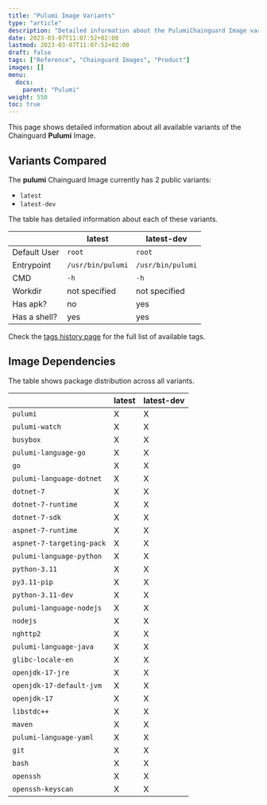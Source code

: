 ```yaml
---
title: "Pulumi Image Variants"
type: "article"
description: "Detailed information about the PulumiChainguard Image variants"
date: 2023-03-07T11:07:52+02:00
lastmod: 2023-03-07T11:07:52+02:00
draft: false
tags: ["Reference", "Chainguard Images", "Product"]
images: []
menu:
  docs:
    parent: "Pulumi"
weight: 550
toc: true
---
```


This page shows detailed information about all available variants of the Chainguard **Pulumi** Image.

## Variants Compared
The **pulumi** Chainguard Image currently has 2 public variants: 

- `latest`
- `latest-dev`

The table has detailed information about each of these variants.

|              | latest            | latest-dev        |
|--------------|-------------------|-------------------|
| Default User | `root`            | `root`            |
| Entrypoint   | `/usr/bin/pulumi` | `/usr/bin/pulumi` |
| CMD          | `-h`              | `-h`              |
| Workdir      | not specified     | not specified     |
| Has apk?     | no                | yes               |
| Has a shell? | yes               | yes               |

Check the [tags history page](/chainguard/chainguard-images/reference/pulumi/tags_history/) for the full list of available tags.
## Image Dependencies
The table shows package distribution across all variants.

|                           | latest | latest-dev |
|---------------------------|--------|------------|
| `pulumi`                  | X      | X          |
| `pulumi-watch`            | X      | X          |
| `busybox`                 | X      | X          |
| `pulumi-language-go`      | X      | X          |
| `go`                      | X      | X          |
| `pulumi-language-dotnet`  | X      | X          |
| `dotnet-7`                | X      | X          |
| `dotnet-7-runtime`        | X      | X          |
| `dotnet-7-sdk`            | X      | X          |
| `aspnet-7-runtime`        | X      | X          |
| `aspnet-7-targeting-pack` | X      | X          |
| `pulumi-language-python`  | X      | X          |
| `python-3.11`             | X      | X          |
| `py3.11-pip`              | X      | X          |
| `python-3.11-dev`         | X      | X          |
| `pulumi-language-nodejs`  | X      | X          |
| `nodejs`                  | X      | X          |
| `nghttp2`                 | X      | X          |
| `pulumi-language-java`    | X      | X          |
| `glibc-locale-en`         | X      | X          |
| `openjdk-17-jre`          | X      | X          |
| `openjdk-17-default-jvm`  | X      | X          |
| `openjdk-17`              | X      | X          |
| `libstdc++`               | X      | X          |
| `maven`                   | X      | X          |
| `pulumi-language-yaml`    | X      | X          |
| `git`                     | X      | X          |
| `bash`                    | X      | X          |
| `openssh`                 | X      | X          |
| `openssh-keyscan`         | X      | X          |

